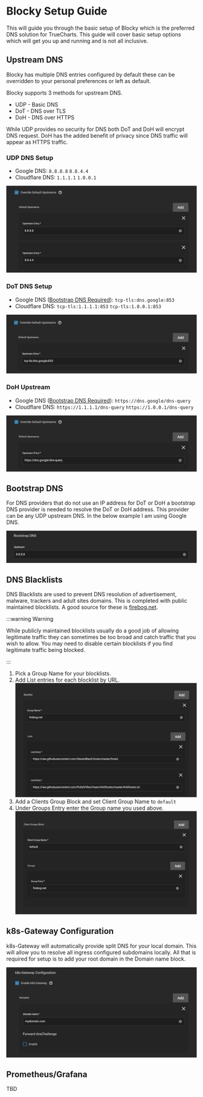 # Blocky Setup Guide

This will guide you through the basic setup of Blocky which is the preferred DNS solution for TrueCharts. This guide will cover basic setup options which will get you up and running and is not all inclusive.

## Upstream DNS

Blocky has multiple DNS entries configured by default these can be overridden to your personal preferences or left as default.

Blocky supports 3 methods for upstream DNS.

- UDP - Basic DNS
- DoT - DNS over TLS
- DoH - DNS over HTTPS

While UDP provides no security for DNS both DoT and DoH will encrypt DNS request. DoH has the added benefit of privacy since DNS traffic will appear as HTTPS traffic.

### UDP DNS Setup

- Google DNS: `8.8.8.8` `8.8.4.4`
- Cloudflare DNS: `1.1.1.1` `1.0.0.1`

![blocky-udp-upstream-google](./img/blocky-udp-upstream-google.png)

### DoT DNS Setup

- Google DNS ([Bootstrap DNS Required](#bootstrap-dns)): `tcp-tls:dns.google:853`
- Cloudflare DNS: `tcp-tls:1.1.1.1:853` `tcp-tls:1.0.0.1:853`

![blocky-dot-upstream-google](./img/blocky-dot-upstream-google.png)

### DoH Upstream

- Google DNS ([Bootstrap DNS Required](#bootstrap-dns)): `https://dns.google/dns-query`
- Cloudflare DNS: `https://1.1.1.1/dns-query` `https://1.0.0.1/dns-query`

![blocky-doh-upstream-google](./img/blocky-doh-upstream-google.png)

## Bootstrap DNS

For DNS providers that do not use an IP address for DoT or DoH a bootstrap DNS provider
 is needed to resolve the DoT or DoH address. This provider can be any UDP upstream DNS.
 In the below example I am using Google DNS.

![blocky-bootstrap-google](./img/blocky-bootstrap-google.png)

## DNS Blacklists

DNS Blacklists are used to prevent DNS resolution of advertisement, malware, trackers
and adult sites domains. This is completed with public maintained blocklists.
A good source for these is [firebog.net](https://firebog.net).

:::warning Warning

While publicly maintained blocklists usually do a good job of allowing legitimate traffic they
can sometimes be too broad and catch traffic that you wish to allow. You may need to disable
certain blocklists if you find legitimate traffic being blocked.

:::

1. Pick a Group Name for your blocklists.
2. Add List entries for each blocklist by URL.
  ![blocky-blacklist](./img/blocky-blacklist.png)
3. Add a Clients Group Block and set Client Group Name to `default`
4. Under Groups Entry enter the Group name you used above.
  ![blocky-blacklist-group](./img/blocky-blacklist-group.png)

## k8s-Gateway Configuration

k8s-Gateway will automatically provide split DNS for your local domain. This will allow
you to resolve all ingress configured subdomains locally. All that is required for setup
is to add your root domain in the Domain name block.

![blocky-k8s-gateway](./img/blocky-k8s-gateway.png)

## Prometheus/Grafana

TBD

